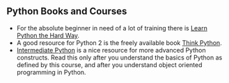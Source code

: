 ## Python Books and Courses

* For the absolute beginner in need of a lot of training there is
  [Learn Python the Hard Way](http://learnpythonthehardway.org/).
* A good resource for Python 2 is the freely available book 
  [Think Python](http://www.greenteapress.com/thinkpython/).
* [Intermediate Python](http://book.pythontips.com/en/latest/) is 
  a nice resource for more advanced Python constructs. Read this 
  only after you understand the basics of Python as defined by this
  course, and after you understand object oriented programming in 
  Python.
